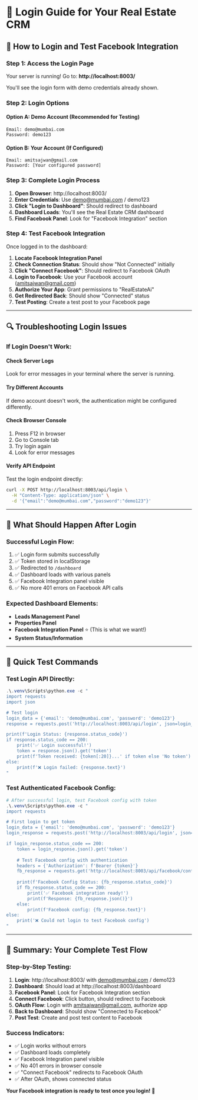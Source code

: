 # 🔐 Login Guide for Your Real Estate CRM

## 🎯 **How to Login and Test Facebook Integration**

### **Step 1: Access the Login Page**

Your server is running! Go to: **http://localhost:8003/**

You'll see the login form with demo credentials already shown.

### **Step 2: Login Options**

#### **Option A: Demo Account (Recommended for Testing)**
```
Email: demo@mumbai.com
Password: demo123
```

#### **Option B: Your Account (If Configured)**
```
Email: amitsajwan@gmail.com
Password: [Your configured password]
```

### **Step 3: Complete Login Process**

1. **Open Browser**: http://localhost:8003/
2. **Enter Credentials**: Use demo@mumbai.com / demo123
3. **Click "Login to Dashboard"**: Should redirect to dashboard
4. **Dashboard Loads**: You'll see the Real Estate CRM dashboard
5. **Find Facebook Panel**: Look for "Facebook Integration" section

### **Step 4: Test Facebook Integration**

Once logged in to the dashboard:

1. **Locate Facebook Integration Panel**
2. **Check Connection Status**: Should show "Not Connected" initially  
3. **Click "Connect Facebook"**: Should redirect to Facebook OAuth
4. **Login to Facebook**: Use your Facebook account (amitsajwan@gmail.com)
5. **Authorize Your App**: Grant permissions to "RealEstateAi"
6. **Get Redirected Back**: Should show "Connected" status
7. **Test Posting**: Create a test post to your Facebook page

---

## 🔍 **Troubleshooting Login Issues**

### **If Login Doesn't Work:**

#### **Check Server Logs**
Look for error messages in your terminal where the server is running.

#### **Try Different Accounts**
If demo account doesn't work, the authentication might be configured differently.

#### **Check Browser Console**
1. Press F12 in browser
2. Go to Console tab
3. Try login again
4. Look for error messages

#### **Verify API Endpoint**
Test the login endpoint directly:

```bash
curl -X POST http://localhost:8003/api/login \
  -H "Content-Type: application/json" \
  -d '{"email":"demo@mumbai.com","password":"demo123"}'
```

---

## 🎯 **What Should Happen After Login**

### **Successful Login Flow:**
1. ✅ Login form submits successfully
2. ✅ Token stored in localStorage
3. ✅ Redirected to `/dashboard`
4. ✅ Dashboard loads with various panels
5. ✅ Facebook Integration panel visible
6. ✅ No more 401 errors on Facebook API calls

### **Expected Dashboard Elements:**
- **Leads Management Panel**
- **Properties Panel**  
- **Facebook Integration Panel** ⭐ (This is what we want!)
- **System Status/Information**

---

## 🚀 **Quick Test Commands**

### **Test Login API Directly:**
```powershell
.\.venv\Scripts\python.exe -c "
import requests
import json

# Test login
login_data = {'email': 'demo@mumbai.com', 'password': 'demo123'}
response = requests.post('http://localhost:8003/api/login', json=login_data)

print(f'Login Status: {response.status_code}')
if response.status_code == 200:
    print('✅ Login successful!')
    token = response.json().get('token')
    print(f'Token received: {token[:20]}...' if token else 'No token')
else:
    print(f'❌ Login failed: {response.text}')
"
```

### **Test Authenticated Facebook Config:**
```powershell
# After successful login, test Facebook config with token
.\.venv\Scripts\python.exe -c "
import requests

# First login to get token
login_data = {'email': 'demo@mumbai.com', 'password': 'demo123'}
login_response = requests.post('http://localhost:8003/api/login', json=login_data)

if login_response.status_code == 200:
    token = login_response.json().get('token')
    
    # Test Facebook config with authentication
    headers = {'Authorization': f'Bearer {token}'}
    fb_response = requests.get('http://localhost:8003/api/facebook/config', headers=headers)
    
    print(f'Facebook Config Status: {fb_response.status_code}')
    if fb_response.status_code == 200:
        print('✅ Facebook integration ready!')
        print(f'Response: {fb_response.json()}')
    else:
        print(f'Facebook config: {fb_response.text}')
else:
    print('❌ Could not login to test Facebook config')
"
```

---

## 🎊 **Summary: Your Complete Test Flow**

### **Step-by-Step Testing:**

1. **Login**: http://localhost:8003/ with demo@mumbai.com / demo123
2. **Dashboard**: Should load at http://localhost:8003/dashboard  
3. **Facebook Panel**: Look for Facebook Integration section
4. **Connect Facebook**: Click button, should redirect to Facebook
5. **OAuth Flow**: Login with amitsajwan@gmail.com, authorize app
6. **Back to Dashboard**: Should show "Connected to Facebook"
7. **Post Test**: Create and post test content to Facebook

### **Success Indicators:**
- ✅ Login works without errors
- ✅ Dashboard loads completely
- ✅ Facebook Integration panel visible
- ✅ No 401 errors in browser console
- ✅ "Connect Facebook" redirects to Facebook OAuth
- ✅ After OAuth, shows connected status

**Your Facebook integration is ready to test once you login! 🚀**
